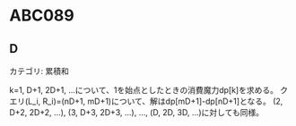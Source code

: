 # ABC089

## D
カテゴリ: 累積和

k=1, D+1, 2D+1, ...について、1を始点としたときの消費魔力dp[k]を求める。
クエリ(L_i, R_i)=(nD+1, mD+1)について、解はdp[mD+1]-dp[nD+1]となる。
(2, D+2, 2D+2, ...), (3, D+3, 2D+3, ...), ..., (D, 2D, 3D, ...)に対しても同様。
